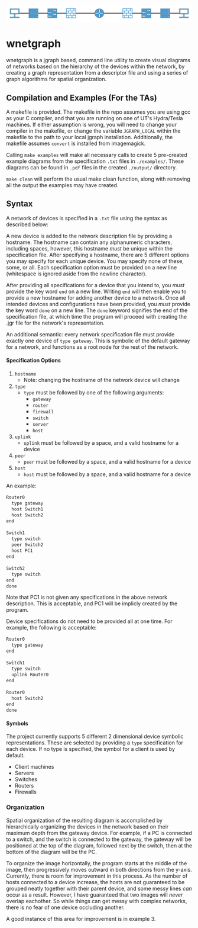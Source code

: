 <p align="center">
  <img src="logo.png" alt="Repo Logo" width=900 />
</p>

# wnetgraph
wnetgraph is a jgraph based, command line utility to create visual diagrams of networks based on the hierarchy of the devices within the network, by creating a graph representation from a descriptor file and using a series of graph algorithms for spatial organization.

## Compilation and Examples (For the TAs)
A makefile is provided. The makefile in the repo assumes you are using gcc as your C compiler, and that you are running on one of UT's Hydra/Tesla machines. If either assumption is wrong, you will need to change your compiler in the makefile, or change the variable `JGRAPH_LOCAL` within the makefile to the path to your local jgraph installation. Additionally, the makefile assumes `convert` is installed from imagemagick.

Calling `make examples` will make all necessary calls to create 5 pre-created example diagrams from the specification `.txt` files in `./examples/`. These diagrams can be found in `.pdf` files in the created `./output/` directory.

`make clean` will perform the usual make clean function, along with removing all the output the examples may have created.

## Syntax
A network of devices is specified in a `.txt` file using the syntax as described below:

A new device is added to the network description file by providing a hostname. The hostname can contain any alphanumeric characters, including spaces, however, this hostname *must* be unique within the specification file. After specifying a hostname, there are 5 different options you may specify for each unique device. You may specify none of these, some, or all. Each specification option must be provided on a new line (whitespace is ignored aside from the newline character). 

After providing all specifications for a device that you intend to, you *must* provide the key word `end` on a new line. Writing `end` will then enable you to provide a new hostname for adding another device to a network. Once all intended devices and configurations have been provided, you *must* provide the key word `done` on a new line. The `done` keyword signifies the end of the specification file, at which time the program will proceed with creating the .jgr file for the network's representation.

An additional semantic: every network specification file must provide exactly one device of `type gateway`. This is symbolic of the default gateway for a network, and functions as a root node for the rest of the network.

#### Specification Options
1. `hostname`
    - Note: changing the hostname of the network device will change 
2. `type`
    - `type` must be followed by one of the following arguments:
      - `gateway`
      - `router`
      - `firewall`
      - `switch`
      - `server`
      - `host`
3. `uplink`
    - `uplink` must be followed by a space, and a valid hostname for a device
4. `peer`
    - `peer` must be followed by a space, and a valid hostname for a device
5. `host`
    - `host` must be followed by a space, and a valid hostname for a device

An example:
```
Router0
  type gateway
  host Switch1
  host Switch2
end

Switch1
  type switch
  peer Switch2
  host PC1
end

Switch2
  type switch
end
done
```

Note that PC1 is not given any specifications in the above network description. This is acceptable, and PC1 will be implicly created by the program.

Device specifications do not need to be provided all at one time. For example, the following is acceptable:
```
Router0
  type gateway
end

Switch1
  type switch
  uplink Router0
end

Router0
  host Switch2
end
done
```

#### Symbols
The project currently supports 5 different 2 dimensional device symbolic representations. These are selected by providing a `type` specification for each device. If no type is specified, the symbol for a client is used by default.
- Client machines
- Servers
- Switches
- Routers
- Firewalls

### Organization
Spatial organization of the resulting diagram is accomplished by hierarchically organizing the devices in the network based on their maximum depth from the gateway device. For example, if a PC is connected to a switch, and the switch is connected to the gateway, the gateway will be positioned at the top of the diagram, followed next by the switch, then at the bottom of the diagram will be the PC.

To organize the image horizontally, the program starts at the middle of the image, then progressively moves outward in both directions from the y-axis. Currently, there is room for improvement in this process. As the number of hosts connected to a device increase, the hosts are not guaranteed to be grouped neatly together with their parent device, and some messy lines *can* occur as a result. However, I have guaranteed that two images will *never* overlap eachother. So while things can get messy with complex networks, there is no fear of one device occluding another.

A good instance of this area for improvement is in example 3.
